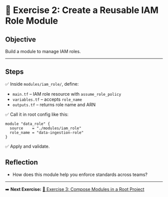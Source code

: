 # 🧱 Exercise 2: Create a Reusable IAM Role Module

## Objective

Build a module to manage IAM roles.

---

## Steps

✅ Inside `modules/iam_role/`, define:

- `main.tf` – IAM role resource with `assume_role_policy`  
- `variables.tf` – accepts `role_name`  
- `outputs.tf` – returns role name and ARN

✅ Call it in root config like this:

```hcl
module "data_role" {
  source    = "./modules/iam_role"
  role_name = "data-ingestion-role"
}
```

✅ Apply and validate.

## Reflection
- How does this module help you enforce standards across teams?

---

➡️ **Next Exercise:** [🧪 Exercise 3: Compose Modules in a Root Project](./exercise-3.md)